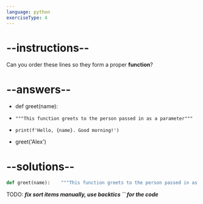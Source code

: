 ```yaml
---
language: python
exerciseType: 4
---
```


# --instructions--

Can you order these lines so they form a proper __function__?

# --answers--

- def greet(name):
-     """This function greets to the person passed in as a parameter"""
-     print(f'Hello, {name}. Good morning!')
- greet('Alex')

# --solutions--

```python
def greet(name):    """This function greets to the person passed in as a parameter"""    print(f'Hello, {name}. Good morning!')greet('Alex')
```

TODO: ___fix sort items manually, use backtics `` for the code___

